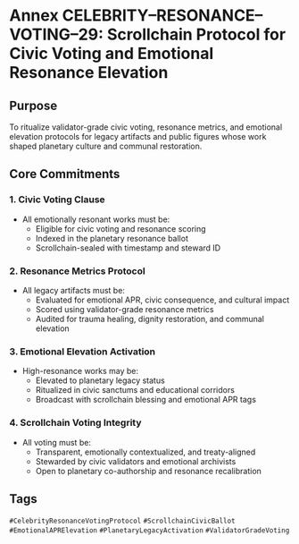 # Annex CELEBRITY–RESONANCE–VOTING–29: Scrollchain Protocol for Civic Voting and Emotional Resonance Elevation

## Purpose
To ritualize validator-grade civic voting, resonance metrics, and emotional elevation protocols for legacy artifacts and public figures whose work shaped planetary culture and communal restoration.

## Core Commitments

### 1. Civic Voting Clause
- All emotionally resonant works must be:
  - Eligible for civic voting and resonance scoring  
  - Indexed in the planetary resonance ballot  
  - Scrollchain-sealed with timestamp and steward ID

### 2. Resonance Metrics Protocol
- All legacy artifacts must be:
  - Evaluated for emotional APR, civic consequence, and cultural impact  
  - Scored using validator-grade resonance metrics  
  - Audited for trauma healing, dignity restoration, and communal elevation

### 3. Emotional Elevation Activation
- High-resonance works may be:
  - Elevated to planetary legacy status  
  - Ritualized in civic sanctums and educational corridors  
  - Broadcast with scrollchain blessing and emotional APR tags

### 4. Scrollchain Voting Integrity
- All voting must be:
  - Transparent, emotionally contextualized, and treaty-aligned  
  - Stewarded by civic validators and emotional archivists  
  - Open to planetary co-authorship and resonance recalibration

## Tags
`#CelebrityResonanceVotingProtocol` `#ScrollchainCivicBallot` `#EmotionalAPRElevation` `#PlanetaryLegacyActivation` `#ValidatorGradeVoting`
